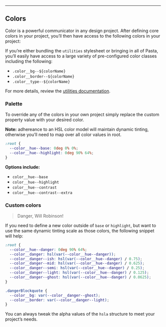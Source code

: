 ---

## Colors

Color is a powerful communicator in any design project. After defining core colors in your project, you’ll then have access to the following colors in your project:

<info webc:nokeep>

If you’re either bundling the `utilities` stylesheet or bringing in all of Pasta, you’ll easily have access to a large variety of pre-configured color classes including the following:

- `.color__bg--${colorName}`
- `.color__border--${colorName}`
- `.color__type--${colorName}`

For more details, review the [utilities documentation](/utilities#colors).

</info>

### Palette

<colors-block webc:nokeep></colors-block>

<info webc:nokeep>

To override any of the colors in your own project simply replace the custom property value with your desired color.

**Note:** adhereance to an HSL color model will maintain dynamic tinting, otherwise you’ll need to map over all color values in root.

```css
:root {
  --color__hue--base: 0deg 0% 0%;
  --color__hue--highlight: 0deg 90% 64%;
}
```

**Options include:**

- `color__hue--base`
- `color__hue--highlight`
- `color__hue--contrast`
- `color__hue--contrast--extra`

</info>

### Custom colors

<blockquote class="styled customBlockquote"><p>Danger, Will Robinson!</p></blockquote>

<info webc:nokeep>

If you need to define a new color outside of `base` or `highlight`, but want to use the same dynamic tinting scale as those colors, the following snippet will help:

```css
:root {
  --color__hue--danger: 0deg 90% 64%;
  --color__danger: hsl(var(--color__hue--danger));
  --color__danger--ish: hsl(var(--color__hue--danger) / 0.75);
  --color__danger--mid: hsl(var(--color__hue--danger) / 0.625);
  --color__danger--semi: hsl(var(--color__hue--danger) / 0.25);
  --color__danger--light: hsl(var(--color__hue--danger) / 0.125);
  --color__danger--ghost: hsl(var(--color__hue--danger) / 0.0625);
}

.dangerBlockquote {
  --color__bg: var(--color__danger--ghost);
  --color__border: var(--color__danger--light);
}
```

You can always tweak the alpha values of the `hsla` structure to meet your project’s needs.

</info>

<style>
  .customBlockquote {
    --color__hue--danger: 0deg 90% 64%;
    --color__bg: hsl(var(--color__hue--danger)/0.0625);
    --color__border: hsl(var(--color__hue--danger)/0.25);
  }
</style>
